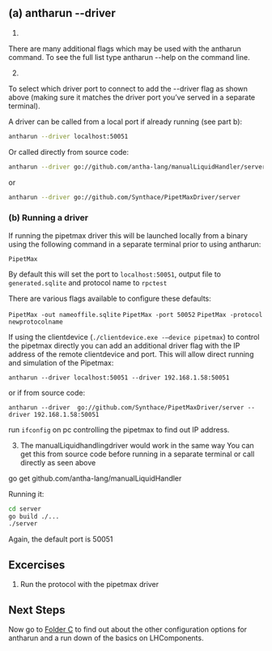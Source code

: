 ## (a) antharun --driver

1. 
There are many additional flags which may be used with the antharun command. 
To see the full list type antharun --help on the command line.

2. 
To select which driver port to connect to add the --driver flag as shown above (making sure it matches the driver port you’ve served in a separate terminal). 

A driver can be called from a local port if already running (see part b):

```bash
antharun --driver localhost:50051
```

Or called directly from source code:

```bash
antharun --driver go://github.com/antha-lang/manualLiquidHandler/server
```

or

```bash
antharun --driver go://github.com/Synthace/PipetMaxDriver/server
```

### (b) Running a driver 
If running the pipetmax driver this will be launched locally from a binary using the following command in a separate terminal prior to using antharun:

```PipetMax```

By default this will set the port to ```localhost:50051```, output file to ```generated.sqlite``` and protocol name to ```rpctest```

There are various flags available to configure these defaults:



```PipetMax -out nameoffile.sqlite```
```PipetMax -port 50052```
```PipetMax -protocol newprotocolname```

If using the clientdevice (```./clientdevice.exe -—device pipetmax```) to control the pipetmax directly you can add an additional driver flag with the IP address of the remote clientdevice and port.
This will allow direct running and simulation of the Pipetmax:

```antharun --driver localhost:50051 --driver 192.168.1.58:50051```


or if from source code:



```antharun --driver  go://github.com/Synthace/PipetMaxDriver/server --driver 192.168.1.58:50051```



run ```ifconfig``` on pc controlling the pipetmax to find out IP address.



3. The manualLiquidhandlingdriver would work in the same way
You can get this from source code before running in a separate terminal or call directly as seen above

go get github.com/antha-lang/manualLiquidHandler

Running it:

```bash
cd server
go build ./...
./server
```



Again, the default port is 50051

## Excercises

1. Run the protocol with the pipetmax driver

## Next Steps

Now go to [Folder C](../C_differentcomponents/readme_flags.md) to find out about the other configuration options for antharun and a run down of the basics on LHComponents.
